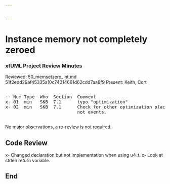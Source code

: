 ```yaml
---


---
```


# Instance memory not completely zeroed
### xtUML Project Review Minutes

Reviewed:  50_memsetzero_int.md
           51f2edd29af45335a10c74014661d62cdd7aa8f9
Present:  Keith, Cort

<pre>

-- Num Type  Who  Section  Comment
x- 01  min   SKB  7.1      typo "optimization"
x- 02  min   SKB  7.1      Check for other optimization places that are
                           not events.  

</pre>
   
No major observations, a re-review is not required.  

Code Review  
------------  
x- Changed declaration but not implementation when using u4_t.
x- Look at strlen return variable.

End
---
